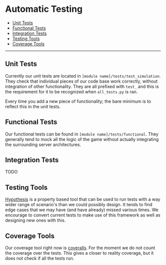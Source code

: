 # Automatic Testing
- [Unit Tests](#unit-tests)
- [Functional Tests](#functional-tests)
- [Integration Tests](#integration-tests)
- [Testing Tools](#testing-tools)
- [Coverage Tools](#coverage-tools)

---


## Unit Tests
Currently our unit tests are located in `[module name]/tests/test_simulation`. They check that individual pieces of our code base work correctly, without integration of other functionality. They are all prefixed with `test_` and this is the requirement for it to be recognized when `all_tests.py` is ran. 

Every time you add a new piece of functionality; the bare minimum is to reflect this in the unit tests.

## Functional Tests
Our functional tests can be found in `[module name]/tests/functional`. They generally tend to mock all the logic of the game without actually integrating the surrounding server architectures.

## Integration Tests
TODO

## Testing Tools
[Hypothesis](https://hypothesis.works/) is a property based tool that can be used to run tests with a way wider range of scenario's than we could possibly design. It tends to find edge cases that we may have (and have already) missed various times. We encourage to convert current tests to make use of this framework as well as designing new ones with this.

## Coverage Tools
Our coverage tool right now is [coveralls](https://coveralls.io/). For the moment we do not count the coverage over the tests. This gives a closer to reality coverage, but it does not check if all the tests run.